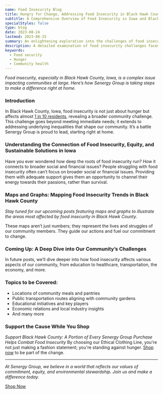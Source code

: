 ```yaml
---
name: Food Insecurity Blog
title: Hungry for Change, Addressing Food Insecurity in Black Hawk County
subtitle: A Comprehensive Overview of Food Insecurity in Iowa and Black Hawk County
specialStyles: false
type: blog
date: 2023-08-24
lastmod: 2023-08-25
summary: An enlightening exploration into the challenges of food insecurity faced by Black Hawk County residents, and the broader implications for community health.
description: A detailed examination of food insecurity challenges faced by Black Hawk County residents.
keywords:
  - Food security
  - Hunger
  - Community health
---
```


*Food insecurity, especially in Black Hawk County, Iowa, is a complex issue impacting communities at large. Here’s how Senergy Group is taking steps to make a difference right at home.*

### Introduction

In Black Hawk County, Iowa, food insecurity is not just about hunger but affects almost [1 in 10 residents](https://map.feedingamerica.org/county/2021/overall/iowa/county/black-hawk), revealing a broader community challenge. This challenge goes beyond meeting immediate needs; it extends to addressing underlying inequalities that shape our community. It’s a battle Senergy Group is proud to lead, starting right at home.

### Understanding the Connection of Food Insecurity, Equity, and Sustainable Solutions in Iowa

Have you ever wondered how deep the roots of food insecurity run? How it connects to broader social and financial issues? People struggling with food insecurity often can’t focus on broader social or financial issues. Providing them with adequate support gives them an opportunity to channel their energy towards their passions, rather than survival.

### Maps and Graphs: Mapping Food Insecurity Trends in Black Hawk County

*Stay tuned for our upcoming posts featuring maps and graphs to illustrate the areas most affected by food insecurity in Black Hawk County.*

These maps aren’t just numbers; they represent the lives and struggles of our community members. They guide our actions and fuel our commitment to change.

### Coming Up: A Deep Dive into Our Community’s Challenges

In future posts, we’ll dive deeper into how food insecurity affects various aspects of our community, from education to healthcare, transportation, the economy, and more.

### Topics to be Covered:

- Locations of community meals and pantries
- Public transportation routes aligning with community gardens
- Educational initiatives and key players
- Economic relations and local industry insights
- And many more

### Support the Cause While You Shop

*Support Black Hawk County: A Portion of Every Senergy Group Purchase Helps Combat Food Insecurity* By choosing our Ethical Clothing Line, you're not just making a fashion statement; you're standing against hunger. [Shop now](/) to be part of the change.

<!--
### Take Action Now: Be Part of the Solution

Feeling inspired? Here are ways you can make an immediate impact:

1. **Volunteer**: Join us this Saturday at [Local Food Pantry's name](#) as we help sort and distribute food. [Sign up here](#).
2. **Donate**: Even a small contribution can go a long way. [Donate to a specific charity focused on food insecurity](#).
3. **Spread Awareness**: Share this post and use the hashtag `#SenergyFightsHunger` to help spread the word.-->

---

*At Senergy Group, we believe in a world that reflects our values of commitment, equity, and environmental stewardship. Join us and make a difference today.*

<div class="sticky-cta-container">
    <a href="/" class="sticky-cta">Shop Now</a>
</div>
